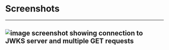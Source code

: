 # Screenshots
---
![image](https://github.com/user-attachments/assets/367b0789-7f12-476d-9158-d60db76177b9)
screenshot showing connection to JWKS server and multiple GET requests
---
